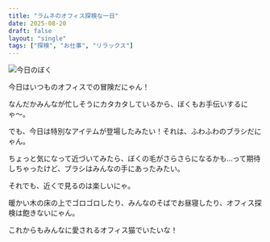 ```yaml
---
title: "ラムネのオフィス探検な一日"
date: 2025-08-20
draft: false
layout: "single"
tags: ["探検", "お仕事", "リラックス"]
---
```


![今日のぼく](/images/cat-2025-08-20T10-56-31.jpg)

今日はいつものオフィスでの冒険だにゃん！

なんだかみんなが忙しそうにカタカタしているから、ぼくもお手伝いするにゃ〜。

でも、今日は特別なアイテムが登場したみたい！それは、ふわふわのブラシだにゃん。

ちょっと気になって近づいてみたら、ぼくの毛がさらさらになるかも…って期待しちゃったけど、ブラシはみんなの手にあったみたい。

それでも、近くで見るのは楽しいにゃ。

暖かい木の床の上でゴロゴロしたり、みんなのそばでお昼寝したり、オフィス探検は飽きないにゃん。

これからもみんなに愛されるオフィス猫でいたいな！